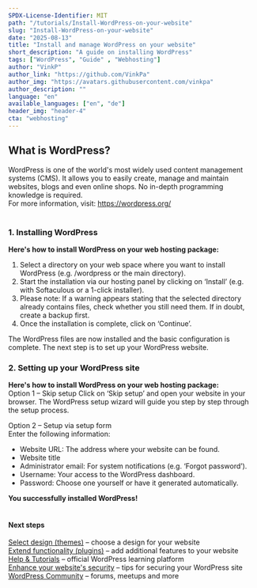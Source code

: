 ```yaml
---
SPDX-License-Identifier: MIT
path: "/tutorials/Install-WordPress-on-your-website"
slug: "Install-WordPress-on-your-website"
date: "2025-08-13"
title: "Install and manage WordPress on your website"
short_description: "A guide on installing WordPress"
tags: ["WordPress", "Guide" , "Webhosting"]
author: "VinkP"
author_link: "https://github.com/VinkPa"
author_img: "https://avatars.githubusercontent.com/vinkpa"
author_description: ""
language: "en"
available_languages: ["en", "de"]
header_img: "header-4"
cta: "webhosting"
---
```


## What is WordPress?

WordPress is one of the world's most widely used content management systems (CMS). It allows you to easily create, manage and maintain websites, blogs and even online shops. No in-depth programming knowledge is required.  
For more information, visit:  https://wordpress.org/
<br/>
<br/>

### 1. Installing WordPress

**Here's how to install WordPress on your web hosting package:**
1. Select a directory on your web space where you want to install WordPress (e.g. /wordpress or the main directory).
2. Start the installation via our hosting panel by clicking on ‘Install’ (e.g. with Softaculous or a 1-click installer).
3. Please note: If a warning appears stating that the selected directory already contains files, check whether you still need them. If in doubt, create a backup first.
4. Once the installation is complete, click on ‘Continue’.

The WordPress files are now installed and the basic configuration is complete. The next step is to set up your WordPress website.


### 2. Setting up your WordPress site

**Here's how to install WordPress on your web hosting package:**
<br/>
Option 1 – Skip setup
Click on ‘Skip setup’ and open your website in your browser. The WordPress setup wizard will guide you step by step through the setup process.

Option 2 – Setup via setup form<br/> 
Enter the following information:
- Website URL: The address where your website can be found.
- Website title
- Administrator email: For system notifications (e.g. ‘Forgot password’).
- Username: Your access to the WordPress dashboard.
- Password: Choose one yourself or have it generated automatically.

**You successfully installed WordPress!**
<br/>
<br/>

#### Next steps <br/> 
[Select design (themes)](https://de.wordpress.org/themes/) – choose a design for your website<br/> 
[Extend functionality (plugins)](https://de.wordpress.org/plugins/) – add additional features to your website<br/> 
[Help & Tutorials](https://learn.wordpress.org ) – official WordPress learning platform<br/> 
[Enhance your website's security](https://wordpress.org/documentation/article/hardening-wordpress/) – tips for securing your WordPress site<br/> 
[WordPress Community](https://de.wordpress.org/community/) – forums, meetups and more